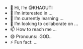 - 👋 Hi, I’m @KHAOUTI
- 👀 I’m interested in ...
- 🌱 I’m currently learning ...
- 💞️ I’m looking to collaborate on ...
- 📫 How to reach me ...
- 😄 Pronouns: .GOD..
- ⚡ Fun fact: ...

<!---
KHAOUTI/KHAOUTI is a ✨ special ✨ repository because its `README.md` (this file) appears on your GitHub profile.
You can click the Preview link to take a look at your changes.
--->
